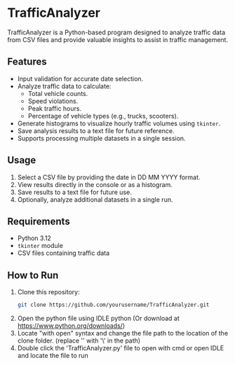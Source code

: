 # TrafficAnalyzer

TrafficAnalyzer is a Python-based program designed to analyze traffic data from CSV files and provide valuable insights to assist in traffic management. 

## Features
- Input validation for accurate date selection.
- Analyze traffic data to calculate:
  - Total vehicle counts.
  - Speed violations.
  - Peak traffic hours.
  - Percentage of vehicle types (e.g., trucks, scooters).
- Generate histograms to visualize hourly traffic volumes using `tkinter`.
- Save analysis results to a text file for future reference.
- Supports processing multiple datasets in a single session.

## Usage
1. Select a CSV file by providing the date in DD MM YYYY format.
2. View results directly in the console or as a histogram.
3. Save results to a text file for future use.
4. Optionally, analyze additional datasets in a single run.

## Requirements
- Python 3.12
- `tkinter` module
- CSV files containing traffic data

## How to Run
1. Clone this repository:  
   ```bash
   git clone https://github.com/yourusername/TrafficAnalyzer.git
2. Open the python file using IDLE python (Or download at https://www.python.org/downloads/)
3. Locate "with open" syntax and change the file path to the location of the clone folder. (replace '\' with '\\' in the path)
4. Double click the 'TrafficAnalyzer.py' file to open with cmd or open IDLE and locate the file to run 
